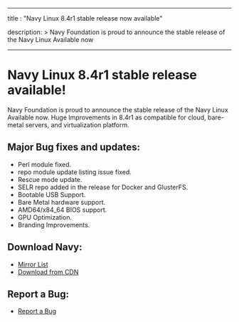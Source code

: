  
---
title : "Navy Linux 8.4r1 stable release now available"

description: >
    Navy Foundation is proud to announce the stable release of the Navy Linux Available now

---
# Navy Linux 8.4r1 stable release available!

Navy Foundation is proud to announce the stable release of the Navy Linux Available now. Huge Improvements in 8.4r1 as compatible for cloud, bare-metal servers, and virtualization platform.

## Major Bug fixes and updates:

- Perl module fixed.
- repo module update listing issue fixed.
- Rescue mode update. 
- SELR repo added in the release for Docker and GlusterFS.
- Bootable USB Support.
- Bare Metal hardware support.
- AMD64/x84_64 BIOS support.
- GPU Optimization.
- Branding Improvements.

## Download Navy:

- [Mirror List](https://navylinux.org/mirrorlist/)
- [Download from CDN](https://cdn.navylinux.org/navylinux/releases/8.4r1/x86_64/iso/) 

## Report a Bug:

- [Report a Bug](https://git.navylinux.org/issue-tracker/general/-/issues)
